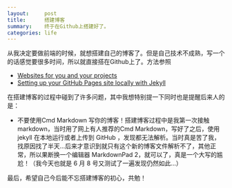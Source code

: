 ```yaml
---
layout:     post
title:      搭建博客
summary:    终于在Github上搭建好了。
categories: life
---
```


从我决定要做前端的时候，就想搭建自己的博客了。但是自己技术不成熟，写一个的话感觉要很多时间，所以就直接搭在Github上了。方法参照

- [Websites for you and your projects](https://pages.github.com/)
- [Setting up your GitHub Pages site locally with Jekyll](https://help.github.com/articles/setting-up-your-github-pages-site-locally-with-jekyll/)


在搭建博客的过程中碰到了许多问题，其中我想特别提一下同时也是提醒后来人的是：

- 不要使用Cmd Markdown 写你的博客！搭建博客过程中是我第一次接触 markdown，当时用了网上有人推荐的Cmd Markdown，写好了之后，使用 jekyll 在本地运行或者上传到 GitHub ，发现都无法解析。当时真是苦了我，找原因找了半天...后来才意识到就只有这个新的博客文件解析不了，其他正常，所以果断换一个编辑器 MarkdownPad 2，就可以了，真是一个大写的尴尬！（我今天也就是 6 月 8 号又测试了一遍发现仍然如此...）

最后，希望自己今后能不忘搭建博客的初心，共勉！